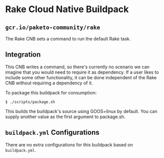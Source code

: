 # Rake Cloud Native Buildpack

## `gcr.io/paketo-community/rake`

The Rake CNB sets a command to run the default Rake task.

## Integration

This CNB writes a command, so there's currently no scenario we can
imagine that you would need to require it as dependency. If a user likes to
include some other functionality, it can be done independent of the Rake CNB
without requiring a dependency of it.

To package this buildpack for consumption:
```
$ ./scripts/package.sh
```
This builds the buildpack's source using GOOS=linux by default. You can supply another value as the first argument to package.sh.

## `buildpack.yml` Configurations

There are no extra configurations for this buildpack based on `buildpack.yml`.
